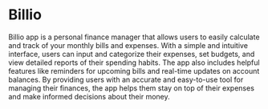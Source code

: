 # Billio
Billio app is a personal finance manager that allows users to easily calculate and track of your monthly bills and expenses. With a simple and intuitive interface, users can input and categorize their expenses, set budgets, and view detailed reports of their spending habits. The app also includes helpful features like reminders for upcoming bills and real-time updates on account balances. By providing users with an accurate and easy-to-use tool for managing their finances, the app helps them stay on top of their expenses and make informed decisions about their money.
